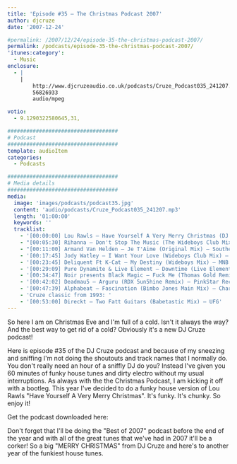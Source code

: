 ```yaml
---
title: 'Episode #35 – The Christmas Podcast 2007'
author: djcruze
date: '2007-12-24'

#permalink: /2007/12/24/episode-35-the-christmas-podcast-2007/
permalink: /podcasts/episode-35-the-christmas-podcast-2007/
'itunes:category':
  - Music
enclosure:
  - |
    |
        http://www.djcruzeaudio.co.uk/podcasts/Cruze_Podcast035_241207.mp3
        56826933
        audio/mpeg

votio:
  - 9.1290322580645,31,

###################################
# Podcast
###################################
template: audioItem
categories:
  - Podcasts

###################################
# Media details
###################################
media:
  image: 'images/podcasts/podcast35.jpg'
  content: 'audio/podcasts/Cruze_Podcast035_241207.mp3'
  length: '01:00:00'
  keywords: ''
  tracklist:
    - '[00:00:00] Lou Rawls – Have Yourself A Very Merry Christmas (DJ Cruze Funkfinders Remix) – White'
    - "[00:05:30] Rihanna – Don't Stop The Music (The Wideboys Club Mix) – Def Jam"
    - "[00:11:00] Armand Van Helden – Je T'Aime (Original Mix) – Southern Fried Recordings"
    - '[00:17:45] Jody Watley – I Want Your Love (Wideboys Club Mix) – Gusto'
    - '[00:23:45] Deliquent Ft K-Cat – My Destiny (Wideboys Mix) – MNB'
    - '[00:29:09] Pure Dynamite & Live Element – Downtime (Live Element Twilo Mix) – Gossip Records'
    - '[00:34:47] Noir presents Black Magic – Fuck Me (Thomas Gold Remix) – Just For Fun Recordings'
    - '[00:42:02] Deadmau5 – Arguru (RDX 5un5hine Remix) – PinkStar Records'
    - '[00:47:39] Alphabeat – Fascination (Bimbo Jones Main Mix) – Charisma'
    - 'Cruze classic from 1993: '
    - '[00:53:00] Direckt – Two Fatt Guitars (Babetastic Mix) – UFG'
---
```


So here I am on Christmas Eve and I'm full of a cold. Isn't it always the way? And the best way to get rid of a cold? Obviously it's a new DJ Cruze podcast!

Here is episode #35 of the DJ Cruze podcast and because of my sneezing and sniffing I'm not doing the shoutouts and track names that I normally do. You don't really need an hour of a sniffly DJ do you? Instead I've given you 60 minutes of funky house tunes and dirty electro without my usual interruptions. As always with the the Christmas Podcast, I am kicking it off with a bootleg. This year I've decided to do a funky house version of Lou Rawls "Have Yourself A Very Merry Christmas". It's funky. It's chunky. So enjoy it!

Get the podcast downloaded here:

Don't forget that I'll be doing the "Best of 2007" podcast before the end of the year and with all of the great tunes that we've had in 2007 it'll be a corker! So a big "MERRY CHRISTMAS" from DJ Cruze and here's to another year of the funkiest house tunes.
